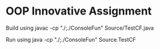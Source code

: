 # OOP Innovative Assignment

Build using
javac -cp "./;./ConsoleFun" Source/TestCF.java

Run using
java -cp "./;./ConsoleFun" Source.TestCF